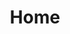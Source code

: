 ---
title: Home
permalink: "/"
layout: home

about: Trabajando en las intersecciones de la cartografía, narrativa, y geografía humana, el Colectivo Cartografía de Carolina se basa en diferentes disciplinas para presentar perspectivos nuevos sobre el espacio, los lugares, y las diferencias geográficas. Damos la bienvenida a estudiantes, escolares, artistas, y activistas entre todas las disciplinas a [hello@carolinacartography.org](mailto:hello@carolinacartography.org)

team:
  title: Equipo
  members:
    - "**Javier Arce Nazario** es un profesor asociado de geografía a UNC-Chapel Hill. Su investigación ha enfocado en los componentes biofísicos y sociales de los paisajes puertorriqueños y cómo han afectado la calidad del agua y la adaptabilidad a los eventos de precipitación extrema. Está interesado en cómo se puede usar la ortografía histórica como una herramienta para la educación y la participación de la comunidad en la calidad del agua y las preocupaciones ambientales. Dr. Arce Nazario estudió ecología, evolución, y biología ambiental en la Universidad de Columbia, escribiendo su tesis sobre cómo los humanos y los ríos dan forma al paisaje de la Amazonía peruana. Antes de su posición en UNC-Chapel Hill, tuvo el puesto de miembro postdoctoral de la Universidad de California a la Universidad de Berkeley y fue profesor en la Universidad de Puerto Rico en Utuado y Cayey."
    - "**Paige Azzarita** es una estudiante de grado de UNC-Chapel Hill estudiando Salud del Medio Ambiente y Geografía. Ella quiere utilizar su conocimiento de las maneras de espacio y problemas del medio ambiente en investigación de salud pública. Ahora ella trabaja en educación al aire libre en UNC-Chapel Hill."
    - "**Adrienne Hall** es una estudiante de doctorado en el departamento de geografía de UNC-Chapel Hill. Está interesada en la salud pública, geografías negras y humanidades digitales."
    - "**Klaus Mayr** se graduó de UNC-Chapel Hill, donde estudió Geografía e Historia. Utiliza su experiencia en diseño y investigación interdisciplinaria para involucrar al público con la historia local y los asuntos  de justicia ambiental.  Vive en Durham, NC y trabaja en historia pública con el Chapel Hill Public Library."
    - "**Ezra** Rawitsch se graduó de UNC-Chapel Hill en 2019. Ahora trabaja como cartógrafo y geógrafo, mapeando Los Ángeles para un nuevo atlas cultural con el Instituto USC-Huntington de California y el Oeste Americano."
    - "**Tomas Roy** es un carpintero y programador que vive en Nueva Orleans, LA. Se graduó de la Universidad de Carolina del Norte en Chapel Hill con grados en Ciencias de la Computación y Filosofía. Está interesado en vivienda asequible, filosofía materialista, anarquismo y formas radicales de viaje."
    - "**Isabelle Smith** es una agricultura y geógrafa en el norte de Nueva York. Se graduó de la Universidad de Carolina del Norte en Chapel Hill con grados en Geografía y Estudios Culturales. Está interesada en la cultivación de comida y la historia de tierras agrícolas y sus comunidades."
---